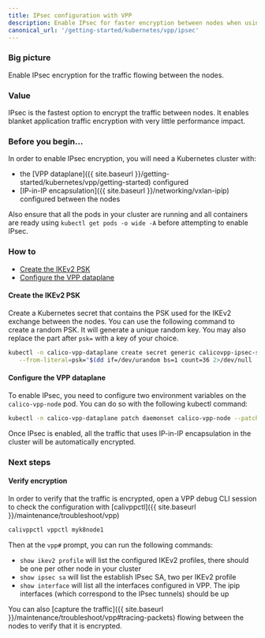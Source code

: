 ```yaml
---
title: IPsec configuration with VPP
description: Enable IPsec for faster encryption between nodes when using the VPP dataplane.
canonical_url: '/getting-started/kubernetes/vpp/ipsec'
---
```


### Big picture

Enable IPsec encryption for the traffic flowing between the nodes.

### Value

IPsec is the fastest option to encrypt the traffic between nodes. It enables blanket application traffic encryption with very little performance impact.

### Before you begin...

In order to enable IPsec encryption, you will need a Kubernetes cluster with:
- the [VPP dataplane]({{ site.baseurl }}/getting-started/kubernetes/vpp/getting-started) configured
- [IP-in-IP encapsulation]({{ site.baseurl }}/networking/vxlan-ipip) configured between the nodes

Also ensure that all the pods in your cluster are running and all containers are ready using `kubectl get pods -o wide -A` before attempting to enable IPsec.

### How to

- [Create the IKEv2 PSK](#create-the-ikev2-psk)
- [Configure the VPP dataplane](#configure-the-vpp-dataplane)

#### Create the IKEv2 PSK

Create a Kubernetes secret that contains the PSK used for the IKEv2 exchange between the nodes. You can use the following command to create a random PSK. It will generate a unique random key. You may also replace the part after `psk=` with a key of your choice.
```bash
kubectl -n calico-vpp-dataplane create secret generic calicovpp-ipsec-secret \
   --from-literal=psk="$(dd if=/dev/urandom bs=1 count=36 2>/dev/null | base64)"
```

#### Configure the VPP dataplane

To enable IPsec, you need to configure two environment variables on the `calico-vpp-node` pod. You can do so with the following kubectl command:
````bash
kubectl -n calico-vpp-dataplane patch daemonset calico-vpp-node --patch "$(curl https://raw.githubusercontent.com/projectcalico/vpp-dataplane/v0.15.0-calicov3.19.1/yaml/patches/ipsec.yaml)"
````

Once IPsec is enabled, all the traffic that uses IP-in-IP encapsulation in the cluster will be automatically encrypted.

### Next steps

#### Verify encryption

In order to verify that the traffic is encrypted, open a VPP debug CLI session to check the configuration with [calivppctl]({{ site.baseurl }}/maintenance/troubleshoot/vpp)
```bash
calivppctl vppctl myk8node1
```
Then at the `vpp#` prompt, you can run the following commands:
- `show ikev2 profile` will list the configured IKEv2 profiles, there should be one per other node in your cluster
- `show ipsec sa` will list the establish IPsec SA, two per IKEv2 profile
- `show interface` will list all the interfaces configured in VPP. The ipip interfaces (which correspond to the IPsec tunnels) should be up

You can also [capture the traffic]({{ site.baseurl }}/maintenance/troubleshoot/vpp#tracing-packets) flowing between the nodes to verify that it is encrypted.
